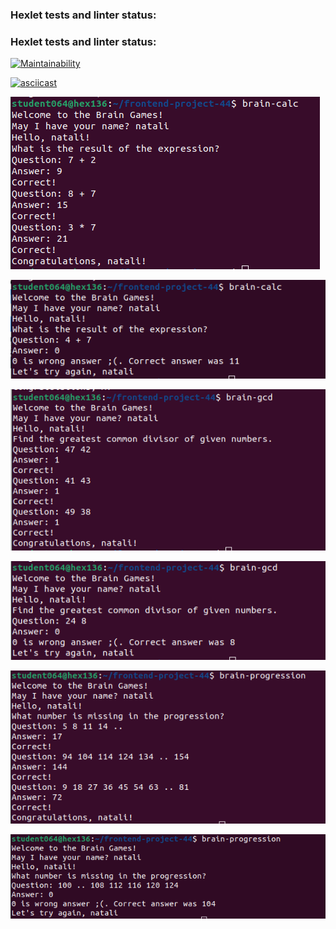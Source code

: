 ### Hexlet tests and linter status:
### Hexlet tests and linter status:
[![Maintainability](https://api.codeclimate.com/v1/badges/2d89c6e7b77180a27af2/maintainability)](https://codeclimate.com/github/xxinxl/frontend-project-44/maintainability)

[![asciicast](https://asciinema.org/a/rLWrWHdKRmv0xvjEaAu1ZjIzE.svg)](https://asciinema.org/a/rLWrWHdKRmv0xvjEaAu1ZjIzE)

![step 6](https://github.com/xxinxl/frontend-project-44/blob/main/%D0%A1%D0%BD%D0%B8%D0%BC%D0%BE%D0%BA%20%D1%8D%D0%BA%D1%80%D0%B0%D0%BD%D0%B0%20%D0%BE%D1%82%202024-02-15%2009-12-05.png)

![step 6 - wrong](https://github.com/xxinxl/frontend-project-44/blob/main/%D0%A1%D0%BD%D0%B8%D0%BC%D0%BE%D0%BA%20%D1%8D%D0%BA%D1%80%D0%B0%D0%BD%D0%B0%20%D0%BE%D1%82%202024-02-15%2009-12-42.png)

![step 7](https://github.com/xxinxl/frontend-project-44/blob/main/step7.png)

![step 7 - wrong](https://github.com/xxinxl/frontend-project-44/blob/main/step7-wrong.png)

![step 8](https://github.com/xxinxl/frontend-project-44/blob/main/step8.png)

![step 8 - wrong](https://github.com/xxinxl/frontend-project-44/blob/main/step8-wrong.png)
